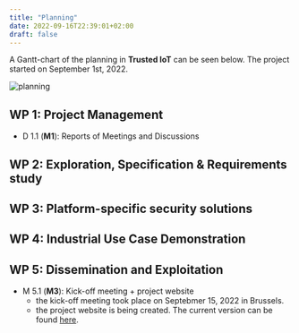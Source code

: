 ```yaml
---
title: "Planning"
date: 2022-09-16T22:39:01+02:00
draft: false
---
```


A Gantt-chart of the planning in **Trusted IoT** can be seen below. The project started on September 1st, 2022.

![planning](/images/trusted_iot_planning.png)

## WP 1: Project Management

* D 1.1 (**M1**): Reports of Meetings and Discussions

## WP 2: Exploration, Specification & Requirements study

## WP 3: Platform-specific security solutions

## WP 4: Industrial Use Case Demonstration

## WP 5: Dissemination and Exploitation

* M 5.1 (**M3**): Kick-off meeting + project website
  * the kick-off meeting took place on Septebmer 15, 2022 in Brussels.
  * the project website is being created. The current version can be found [here](https://jvliegen.github.io/trusted_iot_website/).